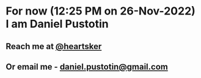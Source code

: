 # For now (12:25 PM on 26-Nov-2022) I am Daniel Pustotin
## Reach me at [@heartsker](https://t.me/heartsker)
## Or email me - daniel.pustotin@gmail.com
